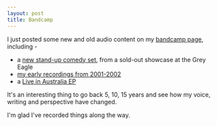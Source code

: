 ```yaml
---
layout: post
title: Bandcamp
---
```

I just posted some new and old audio content on my [bandcamp page](https://ryanbarringtoncox.bandcamp.com/), including -

  - a [new stand-up comedy set](https://ryanbarringtoncox.bandcamp.com/track/stand-up-the-grey-eagle-3-25-2017), from a sold-out showcase at the Grey Eagle
  - [my early recordings from 2001-2002](https://ryanbarringtoncox.bandcamp.com/album/the-early-years-vol-i-2001-2002)
  - a [Live in Australia EP](https://ryanbarringtoncox.bandcamp.com/album/live-in-australia-2006) 

It's an interesting thing to go back 5, 10, 15 years and see how my voice, writing and perspective have changed.

I'm glad I've recorded things along the way.
